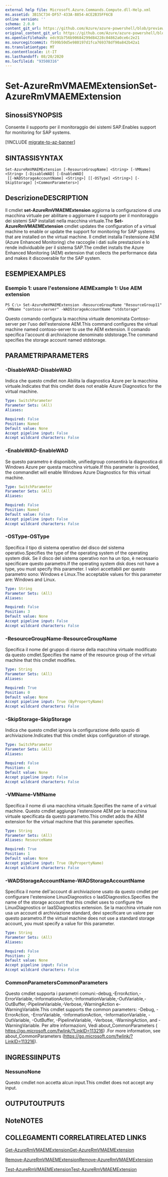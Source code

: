```yaml
---
external help file: Microsoft.Azure.Commands.Compute.dll-Help.xml
ms.assetid: 3B15C734-DF57-433A-8854-ACE2B35FF6CB
online version: ''
schema: 2.0.0
content_git_url: https://github.com/Azure/azure-powershell/blob/preview/src/ResourceManager/Compute/Stack/Commands.Compute/help/Set-AzureRmVMAEMExtension.md
original_content_git_url: https://github.com/Azure/azure-powershell/blob/preview/src/ResourceManager/Compute/Stack/Commands.Compute/help/Set-AzureRmVMAEMExtension.md
ms.openlocfilehash: edc91b756b90684299d84228c04862a0ce6c2e21
ms.sourcegitcommit: f599b50d5e980197d1fca769378df90a842b42a1
ms.translationtype: MT
ms.contentlocale: it-IT
ms.lasthandoff: 08/20/2020
ms.locfileid: "93508316"
---
```

# <span data-ttu-id="22cf3-101">Set-AzureRmVMAEMExtension</span><span class="sxs-lookup"><span data-stu-id="22cf3-101">Set-AzureRmVMAEMExtension</span></span>

## <span data-ttu-id="22cf3-102">Sinossi</span><span class="sxs-lookup"><span data-stu-id="22cf3-102">SYNOPSIS</span></span>
<span data-ttu-id="22cf3-103">Consente il supporto per il monitoraggio dei sistemi SAP.</span><span class="sxs-lookup"><span data-stu-id="22cf3-103">Enables support for monitoring for SAP systems.</span></span>

[!INCLUDE [migrate-to-az-banner](../../includes/migrate-to-az-banner.md)]

## <span data-ttu-id="22cf3-104">SINTASSI</span><span class="sxs-lookup"><span data-stu-id="22cf3-104">SYNTAX</span></span>

```
Set-AzureRmVMAEMExtension [-ResourceGroupName] <String> [-VMName] <String> [-DisableWAD] [-EnableWAD]
 [[-WADStorageAccountName] <String>] [[-OSType] <String>] [-SkipStorage] [<CommonParameters>]
```

## <span data-ttu-id="22cf3-105">Descrizione</span><span class="sxs-lookup"><span data-stu-id="22cf3-105">DESCRIPTION</span></span>
<span data-ttu-id="22cf3-106">Il cmdlet **set-AzureRmVMAEMExtension** aggiorna la configurazione di una macchina virtuale per abilitare o aggiornare il supporto per il monitoraggio dei sistemi SAP installati nella macchina virtuale.</span><span class="sxs-lookup"><span data-stu-id="22cf3-106">The **Set-AzureRmVMAEMExtension** cmdlet updates the configuration of a virtual machine to enable or update the support for monitoring for SAP systems that are installed on the virtual machine.</span></span>
<span data-ttu-id="22cf3-107">Il cmdlet installa l'estensione AEM (Azure Enhanced Monitoring) che raccoglie i dati sulle prestazioni e lo rende individuabile per il sistema SAP.</span><span class="sxs-lookup"><span data-stu-id="22cf3-107">The cmdlet installs the Azure Enhanced Monitoring (AEM) extension that collects the performance data and makes it discoverable for the SAP system.</span></span>

## <span data-ttu-id="22cf3-108">ESEMPI</span><span class="sxs-lookup"><span data-stu-id="22cf3-108">EXAMPLES</span></span>

### <span data-ttu-id="22cf3-109">Esempio 1: usare l'estensione AEM</span><span class="sxs-lookup"><span data-stu-id="22cf3-109">Example 1: Use AEM extension</span></span>
```
PS C:\> Set-AzureRmVMAEMExtension -ResourceGroupName "ResourceGroup11" -VMName "contoso-server" -WADStorageAccountName "stdstorage"
```

<span data-ttu-id="22cf3-110">Questo comando configura la macchina virtuale denominata Contoso-server per l'uso dell'estensione AEM.</span><span class="sxs-lookup"><span data-stu-id="22cf3-110">This command configures the virtual machine named contoso-server to use the AEM extension.</span></span>
<span data-ttu-id="22cf3-111">Il comando specifica l'account di archiviazione denominato stdstorage.</span><span class="sxs-lookup"><span data-stu-id="22cf3-111">The command specifies the storage account named stdstorage.</span></span>

## <span data-ttu-id="22cf3-112">PARAMETRI</span><span class="sxs-lookup"><span data-stu-id="22cf3-112">PARAMETERS</span></span>

### <span data-ttu-id="22cf3-113">-DisableWAD</span><span class="sxs-lookup"><span data-stu-id="22cf3-113">-DisableWAD</span></span>
<span data-ttu-id="22cf3-114">Indica che questo cmdlet non Abilita la diagnostica Azure per la macchina virtuale.</span><span class="sxs-lookup"><span data-stu-id="22cf3-114">Indicates that this cmdlet does not enable Azure Diagnostics for the virtual machine.</span></span>

```yaml
Type: SwitchParameter
Parameter Sets: (All)
Aliases: 

Required: False
Position: Named
Default value: None
Accept pipeline input: False
Accept wildcard characters: False
```

### <span data-ttu-id="22cf3-115">-EnableWAD</span><span class="sxs-lookup"><span data-stu-id="22cf3-115">-EnableWAD</span></span>
<span data-ttu-id="22cf3-116">Se questo parametro è disponibile, unifiedgroup consentirà la diagnostica di Windows Azure per questa macchina virtuale.</span><span class="sxs-lookup"><span data-stu-id="22cf3-116">If this parameter is provided, the commandlet will enable Windows Azure Diagnostics for this virtual machine.</span></span>

```yaml
Type: SwitchParameter
Parameter Sets: (All)
Aliases: 

Required: False
Position: Named
Default value: False
Accept pipeline input: False
Accept wildcard characters: False
```

### <span data-ttu-id="22cf3-117">-OSType</span><span class="sxs-lookup"><span data-stu-id="22cf3-117">-OSType</span></span>
<span data-ttu-id="22cf3-118">Specifica il tipo di sistema operativo del disco del sistema operativo.</span><span class="sxs-lookup"><span data-stu-id="22cf3-118">Specifies the type of the operating system of the operating system disk.</span></span>
<span data-ttu-id="22cf3-119">Se il disco del sistema operativo non ha un tipo, è necessario specificare questo parametro.</span><span class="sxs-lookup"><span data-stu-id="22cf3-119">If the operating system disk does not have a type, you must specify this parameter.</span></span>
<span data-ttu-id="22cf3-120">I valori accettabili per questo parametro sono: Windows e Linux.</span><span class="sxs-lookup"><span data-stu-id="22cf3-120">The acceptable values for this parameter are: Windows and Linux.</span></span>

```yaml
Type: String
Parameter Sets: (All)
Aliases: 

Required: False
Position: 3
Default value: None
Accept pipeline input: False
Accept wildcard characters: False
```

### <span data-ttu-id="22cf3-121">-ResourceGroupName</span><span class="sxs-lookup"><span data-stu-id="22cf3-121">-ResourceGroupName</span></span>
<span data-ttu-id="22cf3-122">Specifica il nome del gruppo di risorse della macchina virtuale modificato da questo cmdlet.</span><span class="sxs-lookup"><span data-stu-id="22cf3-122">Specifies the name of the resource group of the virtual machine that this cmdlet modifies.</span></span>

```yaml
Type: String
Parameter Sets: (All)
Aliases: 

Required: True
Position: 0
Default value: None
Accept pipeline input: True (ByPropertyName)
Accept wildcard characters: False
```

### <span data-ttu-id="22cf3-123">-SkipStorage</span><span class="sxs-lookup"><span data-stu-id="22cf3-123">-SkipStorage</span></span>
<span data-ttu-id="22cf3-124">Indica che questo cmdlet ignora la configurazione dello spazio di archiviazione.</span><span class="sxs-lookup"><span data-stu-id="22cf3-124">Indicates that this cmdlet skips configuration of storage.</span></span>

```yaml
Type: SwitchParameter
Parameter Sets: (All)
Aliases: 

Required: False
Position: 4
Default value: None
Accept pipeline input: False
Accept wildcard characters: False
```

### <span data-ttu-id="22cf3-125">-VMName</span><span class="sxs-lookup"><span data-stu-id="22cf3-125">-VMName</span></span>
<span data-ttu-id="22cf3-126">Specifica il nome di una macchina virtuale.</span><span class="sxs-lookup"><span data-stu-id="22cf3-126">Specifies the name of a virtual machine.</span></span>
<span data-ttu-id="22cf3-127">Questo cmdlet aggiunge l'estensione AEM per la macchina virtuale specificata da questo parametro.</span><span class="sxs-lookup"><span data-stu-id="22cf3-127">This cmdlet adds the AEM extension for the virtual machine that this parameter specifies.</span></span>

```yaml
Type: String
Parameter Sets: (All)
Aliases: ResourceName

Required: True
Position: 1
Default value: None
Accept pipeline input: True (ByPropertyName)
Accept wildcard characters: False
```

### <span data-ttu-id="22cf3-128">-WADStorageAccountName</span><span class="sxs-lookup"><span data-stu-id="22cf3-128">-WADStorageAccountName</span></span>
<span data-ttu-id="22cf3-129">Specifica il nome dell'account di archiviazione usato da questo cmdlet per configurare l'estensione LinuxDiagnostics o IaaSDiagnostics.</span><span class="sxs-lookup"><span data-stu-id="22cf3-129">Specifies the name of the storage account that this cmdlet uses to configure the LinuxDiagnostics or IaaSDiagnostics extension.</span></span>
<span data-ttu-id="22cf3-130">Se la macchina virtuale non usa un account di archiviazione standard, devi specificare un valore per questo parametro.</span><span class="sxs-lookup"><span data-stu-id="22cf3-130">If the virtual machine does not use a standard storage account, you must specify a value for this parameter.</span></span>

```yaml
Type: String
Parameter Sets: (All)
Aliases: 

Required: False
Position: 2
Default value: None
Accept pipeline input: False
Accept wildcard characters: False
```

### <span data-ttu-id="22cf3-131">CommonParameters</span><span class="sxs-lookup"><span data-stu-id="22cf3-131">CommonParameters</span></span>
<span data-ttu-id="22cf3-132">Questo cmdlet supporta i parametri comuni:-debug,-ErrorAction,-ErrorVariable,-InformationAction,-InformationVariable,-OutVariable,-OutBuffer,-PipelineVariable,-Verbose,-WarningAction e-WarningVariable.</span><span class="sxs-lookup"><span data-stu-id="22cf3-132">This cmdlet supports the common parameters: -Debug, -ErrorAction, -ErrorVariable, -InformationAction, -InformationVariable, -OutVariable, -OutBuffer, -PipelineVariable, -Verbose, -WarningAction, and -WarningVariable.</span></span> <span data-ttu-id="22cf3-133">Per altre informazioni, Vedi about_CommonParameters ( https://go.microsoft.com/fwlink/?LinkID=113216) .</span><span class="sxs-lookup"><span data-stu-id="22cf3-133">For more information, see about_CommonParameters (https://go.microsoft.com/fwlink/?LinkID=113216).</span></span>

## <span data-ttu-id="22cf3-134">INGRESSI</span><span class="sxs-lookup"><span data-stu-id="22cf3-134">INPUTS</span></span>

### <span data-ttu-id="22cf3-135">Nessuno</span><span class="sxs-lookup"><span data-stu-id="22cf3-135">None</span></span>
<span data-ttu-id="22cf3-136">Questo cmdlet non accetta alcun input.</span><span class="sxs-lookup"><span data-stu-id="22cf3-136">This cmdlet does not accept any input.</span></span>

## <span data-ttu-id="22cf3-137">OUTPUT</span><span class="sxs-lookup"><span data-stu-id="22cf3-137">OUTPUTS</span></span>

## <span data-ttu-id="22cf3-138">Note</span><span class="sxs-lookup"><span data-stu-id="22cf3-138">NOTES</span></span>

## <span data-ttu-id="22cf3-139">COLLEGAMENTI CORRELATI</span><span class="sxs-lookup"><span data-stu-id="22cf3-139">RELATED LINKS</span></span>

[<span data-ttu-id="22cf3-140">Get-AzureRmVMAEMExtension</span><span class="sxs-lookup"><span data-stu-id="22cf3-140">Get-AzureRmVMAEMExtension</span></span>](./Get-AzureRmVMAEMExtension.md)

[<span data-ttu-id="22cf3-141">Remove-AzureRmVMAEMExtension</span><span class="sxs-lookup"><span data-stu-id="22cf3-141">Remove-AzureRmVMAEMExtension</span></span>](./Remove-AzureRmVMAEMExtension.md)

[<span data-ttu-id="22cf3-142">Test-AzureRmVMAEMExtension</span><span class="sxs-lookup"><span data-stu-id="22cf3-142">Test-AzureRmVMAEMExtension</span></span>](./Test-AzureRmVMAEMExtension.md)


